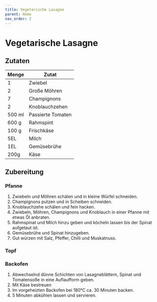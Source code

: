 ```yaml
---
title: Vegetarische Lasagne
parent: Home
nav_order: 2
---
```


# Vegetarische Lasagne

## Zutaten
|Menge|Zutat|
|---|---|
|1|Zwiebel|
|2|Große Möhren|
|7|Champignons|
|2|Knoblauchzehen|
|500 ml|Passierte Tomaten|
|600 g|Rahmspint|
|100 g|Frischkäse|
|5EL|Milch|
|1EL|Gemüsebrühe|
|200g|Käse|


## Zubereitung
### Pfanne
1. Zwiebeln und Möhren schälen und in kleine Würfel schneiden.
2. Champignons putzen und in Scheiben schneiden.
3. Knoblauchzehe schälen und fein hacken.
4. Zwiebeln, Möhren, Champignons und Knoblauch in einer Pfanne mit etwas Öl anbraten.
5. Rahmspinat und Milch hinzu geben und köcheln lassen bis der Spinat aufgetaut ist.
6. Gemüsebrühe und Spinat hinzugeben. 
7. Gut würzen mit Salz, Pfeffer, Chilli und Muskatnuss.

### Topf

### Backofen
1. Abwechselnd dünne Schichten von Lasagneblättern, Spinat und Tomatensoße in eine Auflaufform geben.
2. Mit Käse bestreuen 
3. Im vorgeheizten Backofen bei 180°C ca. 30 Minuten backen.
4. 5 Minuten abkühlen lassen und servieren.

